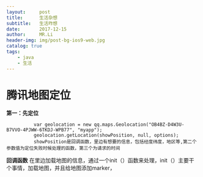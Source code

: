 ```yaml
---
layout:     post
title:      生活杂想
subtitle:   生活咋想
date:       2017-12-15
author:     MR.Li
header-img: img/post-bg-ios9-web.jpg
catalog: true
tags:
    - java
    - 生活
---
```

# 腾讯地图定位
**第一：先定位**
          
              var geolocation = new qq.maps.Geolocation("OB4BZ-D4W3U-B7VVO-4PJWW-6TKDJ-WPB77", "myapp");
              geolocation.getLocation(showPosition, null, options);
              showPosition是回调函数，里边有想要的信息，包括经度纬度，地区等,第二个参数值为定位失败时候处理的函数，第三个为请求的时间
              
**回调函数**
在里边加载地图的信息，通过一个init（）函数来处理，init（）主要干个事情，加载地图，并且给地图添加marker，
